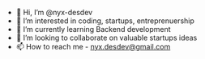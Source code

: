 - 👋 Hi, I’m @nyx-desdev
- 👀 I’m interested in coding, startups, entreprenuership
- 🌱 I’m currently learning Backend development
- 💞️ I’m looking to collaborate on valuable startups ideas
- 📫 How to reach me - nyx.desdev@gmail.com

<!---
nyx-desdev/nyx-desdev is a ✨ special ✨ repository because its `README.md` (this file) appears on your GitHub profile.
You can click the Preview link to take a look at your changes.
--->
